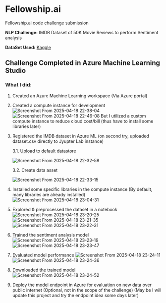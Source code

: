 # Fellowship.ai
Fellowship.ai code challenge submission

**NLP Challenge:** IMDB Dataset of 50K Movie Reviews to perform Sentiment analysis

**DataSet Used:** [Kaggle](https://www.kaggle.com/datasets/lakshmi25npathi/imdb-dataset-of-50k-movie-reviews)

## Challenge Completed in Azure Machine Learning Studio

### What I did:
1. Created an Azure Machine Learning workspace (Via Azure portal)
2. Created a compute instance for development
   ![Screenshot From 2025-04-18 22-38-04](https://github.com/user-attachments/assets/1ae4452f-6a7b-46cc-bf0a-2af5879afd8a)
   ![Screenshot From 2025-04-18 22-46-08](https://github.com/user-attachments/assets/5e2d57e0-fa2f-4e3f-9e78-a42ef98ef898)
   But I utilized a custom compute instance to reduce cloud cost/bill (thus have to install some libraries later)
   
4. Registered the IMDB dataset in Azure ML (on second try, uploaded dataset.csv directly to Jyupter Lab instance)
   
   3.1. Upload to default datastore
   
   ![Screenshot From 2025-04-18 22-32-58](https://github.com/user-attachments/assets/aba2a108-18fa-44e3-af84-e90a0bd1e721)
   
   3.2. Create data asset
   
   ![Screenshot From 2025-04-18 22-33-15](https://github.com/user-attachments/assets/5ed92d2b-bca1-40d3-b196-5adcb8b4daf3)
   
5. Installed some specific libraries in the compute instance (By default, many libraries are already installed)
   ![Screenshot From 2025-04-18 23-04-31](https://github.com/user-attachments/assets/e292fe8d-c232-4912-9c52-805b9155b6ed)
7. Explored & preprocessed the dataset in a notebook
   ![Screenshot From 2025-04-18 23-20-25](https://github.com/user-attachments/assets/0af81ec7-f073-478c-84a5-77236efcbcd7)
   ![Screenshot From 2025-04-18 23-21-35](https://github.com/user-attachments/assets/217c2433-04c9-4000-a2a1-8fca20babe1d)
   ![Screenshot From 2025-04-18 23-22-31](https://github.com/user-attachments/assets/5d5cb035-4b40-4b4e-8dd0-503d69038522)
   
9. Trained the sentiment analysis model
   ![Screenshot From 2025-04-18 23-23-19](https://github.com/user-attachments/assets/a915ac0b-3d50-48ba-b0ae-b9d2ff0e1ec6)
   ![Screenshot From 2025-04-18 23-23-47](https://github.com/user-attachments/assets/bbf1c976-f9f4-4042-88d9-fd848fffb35a)
    
10. Evaluated model performance
![Screenshot From 2025-04-18 23-24-11](https://github.com/user-attachments/assets/34a72699-3b01-4604-be3b-1e07e3dc7568)
![Screenshot From 2025-04-18 23-24-36](https://github.com/user-attachments/assets/3ecdab3d-249f-43bd-875b-deb0c4540e49)

11. Downloaded the trained model
![Screenshot From 2025-04-18 23-24-52](https://github.com/user-attachments/assets/928d9fb6-2945-4cc4-ad9e-877d620cb395)

12. Deploy the model endpoint in Azure for evaluation on new data over public internet (Optional, not in the scope of the challenge)
    (May be I will update this project and try the endpoint idea some days later)
